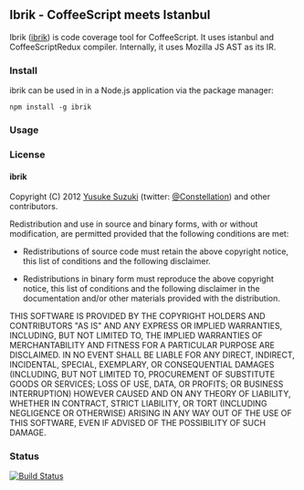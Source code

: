 ## Ibrik - CoffeeScript meets Istanbul

Ibrik ([ibrik](http://github.com/Constellation/ibrik)) is
code coverage tool for CoffeeScript.
It uses istanbul and CoffeeScriptRedux compiler. Internally, it uses Mozilla JS AST as its IR.


### Install

ibrik can be used in in a Node.js application via the package manager:

    npm install -g ibrik


### Usage

### License

#### ibrik

Copyright (C) 2012 [Yusuke Suzuki](http://github.com/Constellation)
 (twitter: [@Constellation](http://twitter.com/Constellation)) and other contributors.

Redistribution and use in source and binary forms, with or without
modification, are permitted provided that the following conditions are met:

  * Redistributions of source code must retain the above copyright
    notice, this list of conditions and the following disclaimer.

  * Redistributions in binary form must reproduce the above copyright
    notice, this list of conditions and the following disclaimer in the
    documentation and/or other materials provided with the distribution.

THIS SOFTWARE IS PROVIDED BY THE COPYRIGHT HOLDERS AND CONTRIBUTORS "AS IS"
AND ANY EXPRESS OR IMPLIED WARRANTIES, INCLUDING, BUT NOT LIMITED TO, THE
IMPLIED WARRANTIES OF MERCHANTABILITY AND FITNESS FOR A PARTICULAR PURPOSE
ARE DISCLAIMED. IN NO EVENT SHALL <COPYRIGHT HOLDER> BE LIABLE FOR ANY
DIRECT, INDIRECT, INCIDENTAL, SPECIAL, EXEMPLARY, OR CONSEQUENTIAL DAMAGES
(INCLUDING, BUT NOT LIMITED TO, PROCUREMENT OF SUBSTITUTE GOODS OR SERVICES;
LOSS OF USE, DATA, OR PROFITS; OR BUSINESS INTERRUPTION) HOWEVER CAUSED AND
ON ANY THEORY OF LIABILITY, WHETHER IN CONTRACT, STRICT LIABILITY, OR TORT
(INCLUDING NEGLIGENCE OR OTHERWISE) ARISING IN ANY WAY OUT OF THE USE OF
THIS SOFTWARE, EVEN IF ADVISED OF THE POSSIBILITY OF SUCH DAMAGE.

### Status

[![Build Status](https://secure.travis-ci.org/Constellation/ibrik.png)](http://travis-ci.org/Constellation/ibrik)
